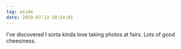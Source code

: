 ```yaml
---
tag: aside
date: 2019-07-13 10:54:01
---
```

I've discovered I sorta kinda love taking photos at fairs. Lots of good cheesiness. 